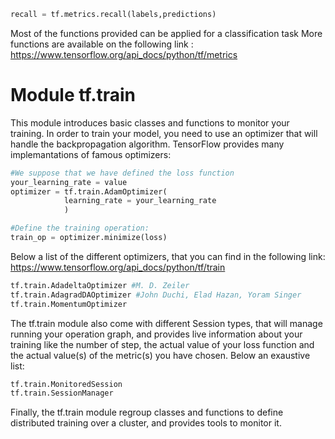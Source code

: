 ```python
recall = tf.metrics.recall(labels,predictions)
```
Most of the functions provided can be applied for a classification task
More functions are available on the following link :
https://www.tensorflow.org/api_docs/python/tf/metrics

# Module tf.train
This module introduces basic classes and functions to monitor your training.
In order to train your model, you need to use an optimizer that will handle the backpropagation algorithm. TensorFlow provides many implemantations of famous optimizers:
```python
#We suppose that we have defined the loss function
your_learning_rate = value
optimizer = tf.train.AdamOptimizer(
            learning_rate = your_learning_rate
            )

#Define the training operation:
train_op = optimizer.minimize(loss)
```
Below a list of the different optimizers, that you can find in the following link:
https://www.tensorflow.org/api_docs/python/tf/train
```python
tf.train.AdadeltaOptimizer #M. D. Zeiler
tf.train.AdagradDAOptimizer #John Duchi, Elad Hazan, Yoram Singer
tf.train.MomentumOptimizer
```
The tf.train module also come with different Session types, that will manage running your operation graph, and provides live information about your training like the number of step, the actual value of your loss function and the actual value(s) of the metric(s) you have chosen. Below an exaustive list:
```python
tf.train.MonitoredSession 
tf.train.SessionManager 
```
Finally, the tf.train module regroup classes and functions to define distributed training over a cluster, and provides tools to monitor it.
